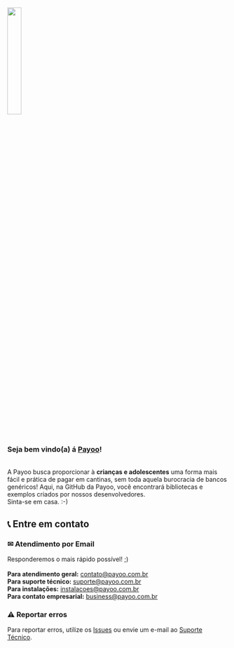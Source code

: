 ### <img src="https://i.imgur.com/FH47HUP.png" width="25%" height="25%"/>
### Seja bem vindo(a) á <ins>Payoo</ins>!
<br>
A Payoo busca proporcionar à <b>crianças e adolescentes</b> uma forma mais fácil e prática de pagar em cantinas, sem toda aquela burocracia de bancos genéricos! Aqui, na GitHub da Payoo, você encontrará bibliotecas e exemplos criados por nossos desenvolvedores.<br>Sinta-se em casa. :-)

## 📞 Entre em contato
### ✉ Atendimento por Email
Responderemos o mais rápido possível! ;)<br><br>
**Para atendimento geral:** <a href="mailto:contato@payoo.com.br">contato@payoo.com.br</a><br>
**Para suporte técnico:** <a href="mailto:suporte@payoo.com.br">suporte@payoo.com.br</a><br>
**Para instalações:** <a href="mailto:instalacoes@payoo.com.br">instalacoes@payoo.com.br</a><br>
**Para contato empresarial:** <a href="mailto:business@payoo.com.br">business@payoo.com.br</a><br>
### ⚠ Reportar erros
Para reportar erros, utilize os <a href="https://github.com/PayooBR/.github/issues">Issues</a> ou envie um e-mail ao <a href="mailto:suporte@payoo.com.br">Suporte Técnico</a>.
